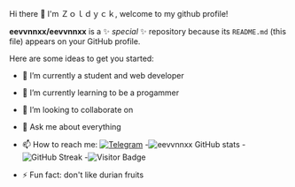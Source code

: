 Hi there 👋 I'm Ｚｏｌｄｙｃｋ, welcome to my github profile!

**eevvnnxx/eevvnnxx** is a ✨ _special_ ✨ repository because its `README.md` (this file) appears on your GitHub profile.

Here are some ideas to get you started:

- 🔭 I’m currently a student and web developer
- 🌱 I’m currently learning to be a progammer
- 👯 I’m looking to collaborate on 
- 💬 Ask me about everything 
- 📫 How to reach me: [![Telegram](https://img.shields.io/static/v1?label=Telegram&message=chat&color=169c88)](https://t.me/hexacoree)
-![eevvnnxx GitHub stats](https://github-readme-stats.vercel.app/api?username=eevvnnxx&show_icons=true&theme=radical)
-![GitHub Streak](https://github-readme-streak-stats.herokuapp.com?user=eevvnnxx&theme=neon-palenight&hide_border=true)
-![Visitor Badge](https://visitor-badge.laobi.icu/badge?page_id=eevvnnxx.eevvnnxx)


- ⚡ Fun fact: don't like durian fruits
